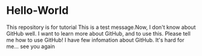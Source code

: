 # Hello-World
This repository is for tutorial
This is a test message.Now, I don't know about GitHub well.
I want to learn more about GitHub, and to use this.
Please tell me how to use GitHub!
I have few infomation about GitHub.
It's hard for me...
see you
again